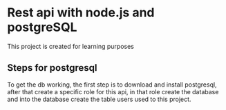 # Rest api with node.js and postgreSQL
This project is created for learning purposes

## Steps for postgresql

To get the db working, the first step is to download and install postgresql, after that create
a specific role for this api, in that role create the database and into the database create the table users used to this project.
